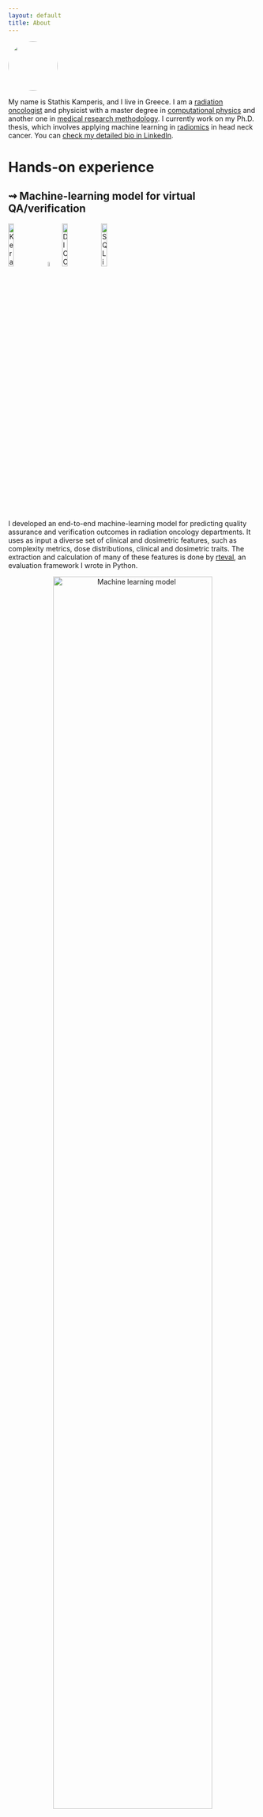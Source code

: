 ```yaml
---
layout: default
title: About
---
```


<img src="{{ site.url }}/images/me.jpg" width="100" style="border-radius: 50%">

My name is Stathis Kamperis, and I live in Greece. I am a [radiation oncologist](https://en.wikipedia.org/wiki/Radiation_oncologist) and physicist with a master degree in [computational physics](https://en.wikipedia.org/wiki/Computational_physics) and another one in [medical research methodology](https://en.wikipedia.org/wiki/Medical_research). I currently work on my Ph.D. thesis, which involves applying machine learning in [radiomics](https://en.wikipedia.org/wiki/Radiomics) in head neck cancer. You can [check my detailed bio in LinkedIn](https://www.linkedin.com/in/stathis-kamperis/).

# Hands-on experience

## ⇝ Machine-learning model for virtual QA/verification

<p float="left">
<img style="width: 15%; height: 15%" src="{{ site.url }}/images/logos/keras_logo.png" alt="Keras logo">
<img style="width: 5%; height: 5%" src="{{ site.url }}/images/logos/tensorflow_logo.png" alt="Tensorflow logo">
<img style="width: 15%; height: 15%" src="{{ site.url }}/images/logos/dicom_logo.jpg" alt="DICOM logo">
<img style="width: 15%; height: 15%" src="{{ site.url }}/images/logos/sqlite_logo.png" alt="SQLite logo">
</p>

I developed an end-to-end machine-learning model for predicting quality assurance and verification outcomes in radiation oncology departments. It uses as input a diverse set of clinical and dosimetric features, such as complexity metrics, dose distributions, clinical and dosimetric traits. The extraction and calculation of many of these features is done by [rteval](http://test.ogkologia.gr/rteval/), an evaluation framework I wrote in Python.

<p align="center">
<img style="width: 80%; height: 80%" src="https://ekamperi.github.io/mrm_thesis/images/dnn_arch.png" alt="Machine learning model">
</p>

<hr>

## ⇝ Feature-engineering framework for radiation oncology treatment plans

<p float="left">
<img style="width: 7%; height: 7%" src="{{ site.url }}/images/logos/python_logo.png" alt="Python logo">
<img style="width: 8%; height: 8%" src="{{ site.url }}/images/logos/linux_logo.png" alt="Linux logo">
</p>

I developed a specialized feature engineering [framework for radiation oncology departments](http://test.ogkologia.gr/rteval). Also, I wrote a web application with [R Shiny](https://pbs.twimg.com/media/DkcZS0KX4AAx78M?format=jpg&name=medium) for the statistical analysis and presentation of the extracted data.

<hr>

## ⇝ DICOM viewer

<p float="left">
<img style="width: 6%; height: 6%" src="{{ site.url }}/images/logos/qt_logo.png" alt="Qt logo">
<img style="width: 9%; height: 9%" src="{{ site.url }}/images/logos/opengl_logo.png" alt="Opengl logo">
<img style="width: 11%; height: 11%" src="{{ site.url }}/images/logos/dicom_logo.jpg" alt="DICOM logo">
</p>

I developed a cross-platform, OpenGL-accelerated, multi-threaded DICOM viewer (C++, OpenGL, Qt).

For more details, check [this link](https://ekamperi.github.io/Volmetrics).

## Google Summer of Code
### ⇝ Profiling CERN's Geant4 high energy physics simulation framework
<p float="left">
<img style="width: 9%; height: 9%" src="{{ site.url }}/images/logos/google_logo.png" alt="Google logo">
<img style="width: 7%; height: 7%" src="{{ site.url }}/images/logos/cern_logo.png" alt="CERN logo">
<img style="width: 18%; height: 18%" src="{{ site.url }}/images/logos/geant4_logo.png" alt="Geant4 logo">
<img style="width: 14%; height: 14%" src="{{ site.url }}/images/logos/solaris_logo.png" alt="Solaris logo">
<img style="width: 8%; height: 8%" src="{{ site.url }}/images/logos/linux_logo.png" alt="Linux logo">
</p>

*	Ported [Geant4]((https://geant4.web.cern.ch/node/1)) to Solaris.
*	Used Solaris advanced built-in profiling tools to profile Geant4 with respect to cache misses, branch mispredictions, and total execution time (bash, awk, DTrace, C, C++).
*	Used DTrace's speculative tracing to successfully debug an unstable behavior of Geant4's particle tracking manager (DTrace, C, C++).

For more details, check [this link](https://ekamperi.github.io/Geant4).

<hr>

### ⇝ Auditing and extending NetBSD's math library
<p float="left">
<img style="width: 9%; height: 9%" src="{{ site.url }}/images/logos/google_logo.png" alt="Google logo">
<img style="width: 11%; height: 11%" src="{{ site.url }}/images/logos/netbsd_logo.png" alt="NetBSD logo">
<img style="width: 10%; height: 10%" src="{{ site.url }}/images/logos/amd64_logo.png" alt="AMD64 logo">
</p>

I audited and extended NetBSD's operating system math library. Specifically:
*	Wrote 80 test programs and 260 test cases for math.h, fenv.h, float.h, complex.h and tgmath.h interfaces (C, C++).
*	Profiled the entire math library in terms of accuracy and speed (C).
*	Added fenv.h support for amd64 and i386 CPU architectures (committed to official source tree).
*	Implemented experimental fenv.h support for sparc64 and m68k CPU architectures.

For more details, check [this link](https://ekamperi.github.io/Mathlib/).

<hr>

### ⇝ Auditing DragonFlyBSD's POSIX/C99 conformance
<p float="left">
<img style="width: 9%; height: 9%" src="{{ site.url }}/images/logos/google_logo.png" alt="Google logo">
<img style="width: 20%; height: 20%" src="{{ site.url }}/images/logos/dflybsd_logo.png" alt="DragonFlyBSD logo">
<img style="width: 11%; height: 11%" src="{{ site.url }}/images/logos/netbsd_logo.png" alt="NetBSD logo">
<img style="width: 8%; height: 8%" src="{{ site.url }}/images/logos/linux_logo.png" alt="Linux logo">
<img style="width: 15%; height: 15%" src="{{ site.url }}/images/logos/pgsql_logo.png" alt="PostgreSQL logo">
</p>

I audited DragonflyBSD operating system against the latest POSIX and C99 standards. Specifically:
*	Detected and fixed many conformance bugs on both DragonFlyBSD and other systems as well, such as NetBSD and GNU C library
* Ported POSIX message queues implementation from NetBSD to DragonFlyBSD
*	Wrote a web user interface in PHP for tracking conformance status, backed by PostgreSQL

# Academic
## ⇝ Monte Carlo simulations in human phantoms (Master thesis in Computational Physics)
<p float="left">
<img style="width: 18%; height: 18%" src="{{ site.url }}/images/logos/geant4_logo.png" alt="Geant4 logo">
<img style="width: 12%; height: 12%" src="{{ site.url }}/images/logos/monte_carlo_logo.png" alt="Monte Carlo logo">
</p>
[You can read my first master thesis](http://ikee.lib.auth.gr/record/289589/files/GRI-2017-19273.pdf?version=1), where I used [Geant4](https://geant4.web.cern.ch/node/1) to run Monte Carlo simulations of external photon beams in human phantoms. Regrettably, the text is in Greek, but you might find the images and the code excerpts useful.

<hr>

## ⇝ Complexity analysis of VMAT prostate plans (Master thesis in Medical Research Methodology)
<p float="left">
<img style="width: 10%; height: 10%" src="{{ site.url }}/images/logos/r_logo.png" alt="R logo">
<img style="width: 7%; height: 7%" src="{{ site.url }}/images/logos/python_logo.png" alt="Python logo">
<img style="width: 13%; height: 13%" src="{{ site.url }}/images/logos/scikit_logo.png" alt="Scikit logo">
<img style="width: 10%; height: 10%" src="{{ site.url }}/images/logos/jupyter_logo.png" alt="Jupyter logo">
<img style="width: 10%; height: 10%" src="{{ site.url }}/images/logos/mathematica_logo.png" alt="Mathematica logo">
</p>

[You may also read my latest master thesis](https://ekamperi.github.io/mrm_thesis/abstract.html), where I analyzed the complexity of [Volumetric Modulated Arc Therapy](https://en.wikipedia.org/wiki/External_beam_radiotherapy#Volumetric_Modulated_Arc_Therapy) prostate plans. In the first part, I examined various complexity metrics with [Principal Component Analysis](https://en.wikipedia.org/wiki/Principal_component_analysis) and [Mutual Information Analysis](https://en.wikipedia.org/wiki/Mutual_information). In the second part, I developed both a linear and a [LASSO](https://en.wikipedia.org/wiki/Lasso_(statistics)) logistic regression model to predict complexity by clinical and dosimetric plan features.

[This is the list of my publications](https://scholar.google.gr/citations?hl=en&user=HMbAeKQAAAAJ) on medical journals.
